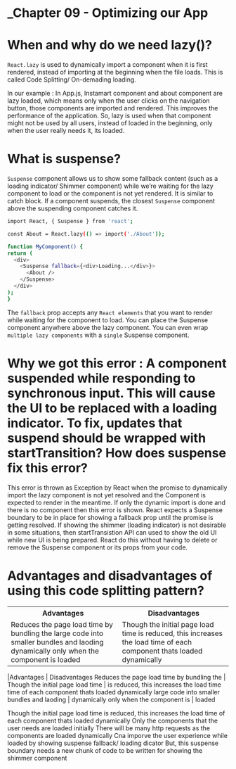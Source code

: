 # _Chapter 09 - Optimizing our App

# When and why do we need lazy()?

`React.lazy` is used to dynamically import a component when it is first rendered, instead of importing at the beginning when the file loads. This is called Code Splitting/ On-demading loading.

In our example : In App.js, Instamart component and about component are lazy loaded, which means only when the user clicks on the navigation button, those components are imported and rendered. This improves the performance of the application. So, lazy is used when that component might not be used by all users, instead of loaded in the beginning, only when the user really needs it, its loaded.

# What is suspense?

`Suspense` component allows us to show some fallback content (such as a loading indicator/ Shimmer component) while we’re waiting for the lazy component to load or the component is not yet rendered. It is similar to catch block. If a component suspends, the closest `Suspense` component above the suspending component catches it.

```sh
import React, { Suspense } from 'react';

const About = React.lazy(() => import('./About'));

function MyComponent() {
return (
  <div>
    <Suspense fallback={<div>Loading...</div>}>
      <About />
    </Suspense>
  </div>
);
}
```
The `fallback` prop accepts any `React elements` that you want to render while waiting for the component to load. You can place the Suspense component anywhere above the lazy component. You can even wrap `multiple lazy components` with a `single` Suspense component.

# Why we got this error : A component suspended while responding to synchronous input. This will cause the UI to be replaced with a loading indicator. To fix, updates that suspend should be wrapped with startTransition? How does suspense fix this error?

This error is thrown as Exception by React when the promise to dynamically import the lazy component is not yet resolved and the Component is expected to render in the meantime. If only the dynamic import is done and there is no <Suspense /> component then this error is shown. React expects a Suspense boundary to be in place for showing a fallback prop until the promise is getting resolved. If showing the shimmer (loading indicator) is not desirable in some situations, then startTransistion API can used to show the old UI while new UI is being prepared. React do this without having to delete or remove the Suspense component or its props from your code.

# Advantages and disadvantages of using this code splitting pattern?

<table>
<tr>
    <th>
    Advantages
    </th>
    <th>
    Disadvantages
    </th>
</tr>
<tr>
    <td>
    Reduces the page load time by bundling the large code into smaller bundles and laoding dynamically only when the component is loaded
    </td>
    <td>
    Though the initial page load time is reduced, this increases the load time of each component thats loaded dynamically
    </td>
</tr>
</table>

|Advantages	                                | Disadvantages
Reduces the page load time by bundling the  | Though the initial page load time                                           | is reduced, this increases the load time                                          time of each component thats    loaded                                        dynamically
large code into smaller bundles and laoding |
dynamically only when the component is      |
loaded	

Though the initial page load time is reduced, this increases the load time of each component thats loaded dynamically
Only the components that the user needs are loaded initially	There will be many http requests as the components are loaded dynamically
Cna imporve the user experience while loaded by showing suspense fallback/ loading dicator	But, this suspense boundary needs a new chunk of code to be written for showing the shimmer component